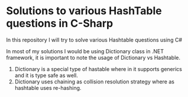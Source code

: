 # Solutions to various HashTable questions in C-Sharp

In this repository I will try to solve various Hashtable questions using C#

In most of my solutions I would be using Dictionary class in .NET framework, it is important to note the usage of Dictionary vs Hashtable.

1. Dictionary is a special type of hastable where in it supports generics and it is type safe as well.
2. Dictionary uses chaining as collision resolution strategy where as hashtable uses re-hashing.

